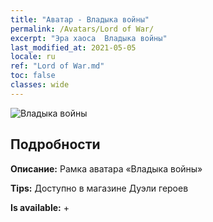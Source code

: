 ```yaml
---
title: "Аватар - Владыка войны"
permalink: /Avatars/Lord of War/
excerpt: "Эра хаоса  Владыка войны"
last_modified_at: 2021-05-05
locale: ru
ref: "Lord of War.md"
toc: false
classes: wide
---
```

 ![Владыка войны](/images/a/avatarFrame_9.png)

## Подробности

 **Описание:** Рамка аватара «Владыка войны» 

 **Tips:** Доступно в магазине Дуэли героев 

 **Is available:**  + 

